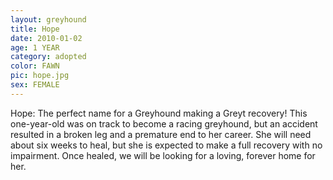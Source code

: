 ```yaml
---
layout: greyhound
title: Hope
date: 2010-01-02
age: 1 YEAR
category: adopted
color: FAWN
pic: hope.jpg
sex: FEMALE
---
```

Hope: The perfect name for a Greyhound making a Greyt recovery! This one-year-old was on track to become a racing
greyhound, but an accident resulted in a broken leg and a premature end to her career. She will need about six weeks to
heal, but she is expected to make a full recovery with no impairment. Once healed, we will be looking for a loving,
forever home for her.
